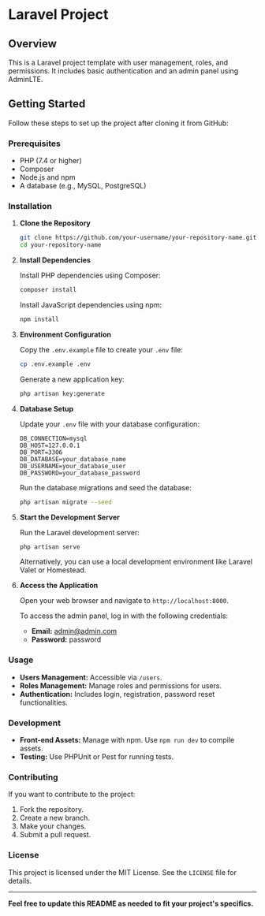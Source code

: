 # Laravel Project

## Overview

This is a Laravel project template with user management, roles, and permissions. It includes basic authentication and an admin panel using AdminLTE. 

## Getting Started

Follow these steps to set up the project after cloning it from GitHub:

### Prerequisites

- PHP (7.4 or higher)
- Composer
- Node.js and npm
- A database (e.g., MySQL, PostgreSQL)

### Installation

1. **Clone the Repository**

    ```bash
    git clone https://github.com/your-username/your-repository-name.git
    cd your-repository-name
    ```

2. **Install Dependencies**

    Install PHP dependencies using Composer:

    ```bash
    composer install
    ```

    Install JavaScript dependencies using npm:

    ```bash
    npm install
    ```

3. **Environment Configuration**

    Copy the `.env.example` file to create your `.env` file:

    ```bash
    cp .env.example .env
    ```

    Generate a new application key:

    ```bash
    php artisan key:generate
    ```

4. **Database Setup**

    Update your `.env` file with your database configuration:

    ```
    DB_CONNECTION=mysql
    DB_HOST=127.0.0.1
    DB_PORT=3306
    DB_DATABASE=your_database_name
    DB_USERNAME=your_database_user
    DB_PASSWORD=your_database_password
    ```

    Run the database migrations and seed the database:

    ```bash
    php artisan migrate --seed
    ```

5. **Start the Development Server**

    Run the Laravel development server:

    ```bash
    php artisan serve
    ```

    Alternatively, you can use a local development environment like Laravel Valet or Homestead.

6. **Access the Application**

    Open your web browser and navigate to `http://localhost:8000`. 

    To access the admin panel, log in with the following credentials:

    - **Email:** admin@admin.com
    - **Password:** password

### Usage

- **Users Management:** Accessible via `/users`.
- **Roles Management:** Manage roles and permissions for users.
- **Authentication:** Includes login, registration, password reset functionalities.

### Development

- **Front-end Assets:** Manage with npm. Use `npm run dev` to compile assets.
- **Testing:** Use PHPUnit or Pest for running tests.

### Contributing

If you want to contribute to the project:

1. Fork the repository.
2. Create a new branch.
3. Make your changes.
4. Submit a pull request.

### License

This project is licensed under the MIT License. See the `LICENSE` file for details.

---

**Feel free to update this README as needed to fit your project's specifics.**
